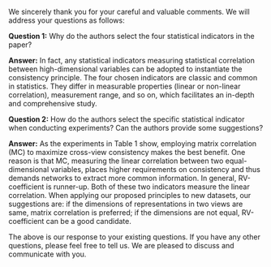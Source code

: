 We sincerely thank you for your careful and valuable comments. We will address your questions as follows:

**Question 1:** Why do the authors select the four statistical indicators in the paper?

**Answer:**  In fact, any statistical indicators measuring statistical correlation between high-dimensional variables can be adopted to instantiate the consistency principle. The four chosen indicators are classic and common in statistics. They differ in measurable properties (linear or non-linear correlation), measurement range, and so on, which facilitates an in-depth and comprehensive study.



**Question 2:** How do the authors select the specific statistical indicator when conducting experiments? Can the authors provide some suggestions?

**Answer:**  As the experiments in Table 1 show, employing matrix correlation (MC) to maximize cross-view consistency makes the best benefit. One reason is that MC, measuring the linear correlation between two equal-dimensional variables, places higher requirements on consistency and thus demands networks to extract more common information. In general, RV-coefficient is runner-up. Both of these two indicators measure the linear correlation. When applying our proposed principles to new datasets, our suggestions are: if the dimensions of representations in two views are same, matrix correlation is preferred; if the dimensions are not equal, RV-coefficient can be a good candidate.



The above is our response to your existing questions. If you have any other questions, please feel free to tell us. We are pleased to discuss and communicate with you.

